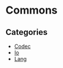 # Commons

## Categories

* [Codec](/reference/recipes/java/migrate/apache/commons/codec)
* [Io](/reference/recipes/java/migrate/apache/commons/io)
* [Lang](/reference/recipes/java/migrate/apache/commons/lang)



